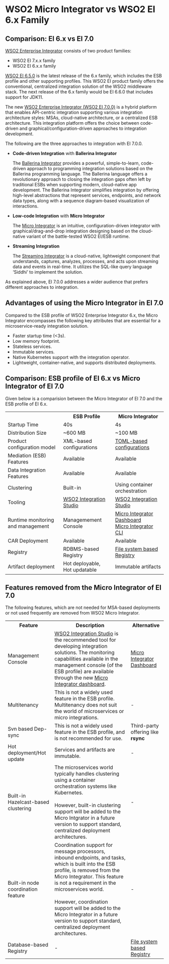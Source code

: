 # WSO2 Micro Integrator vs WSO2 EI 6.x Family

## Comparison: EI 6.x vs EI 7.0

[WSO2 Enterprise Integrator](https://wso2.com/platform) consists of two product families:

-	WSO2 EI 7.x.x family
-	WSO2 EI 6.x.x family
 
[WSO2 EI 6.5.0](https://docs.wso2.com/display/EI650/WSO2+Enterprise+Integrator+Documentation) is the latest release of the 6.x family, which includes the ESB profile and other supporting profiles. This WSO2 EI product family offers the conventional, centralized integration solution of the WSO2 middleware stack. The next release of the 6.x family would be EI 6.6.0 that includes support for JDK11.
 
The new [WSO2 Enterprise Integrator (WSO2 EI 7.0.0)](https://ei.docs.wso2.com/en/latest/) is a hybrid platform that enables API-centric integration supporting various integration architecture styles: MSAs, cloud-native architecture, or a centralized ESB architecture. This integration platform offers the choice between code-driven and graphical/configuration-driven approaches to integration development.
 
The following are the three approaches to integration with EI 7.0.0.
 
-   **Code-driven Integration** with **Ballerina Integrator**

    The [Ballerina Integrator](https://ei.docs.wso2.com/en/latest/ballerina-integrator/get-started/introduction/) provides a powerful, simple-to-learn, code-driven approach to programming integration solutions based on the Ballerina programming language. The Ballerina language offers a revolutionary approach to closing the integration gaps often left by traditional ESBs when supporting modern, cloud-native app development. The Ballerina Integrator simplifies integration by offering high-level abstractions that represent services, endpoints, and network data types, along with a sequence diagram-based visualization of interactions. 
 
-   **Low-code Integration** with **Micro Integrator**

    The [Micro Integrator](../../overview/introduction) is an intuitive, configuration-driven integrator with graphical/drag-and-drop integration designing based on the cloud-native variant of the battle-tested WSO2 EI/ESB runtime.
 
-   **Streaming Integration**

    The [Streaming Integrator](https://ei.docs.wso2.com/en/latest/streaming-integrator/overview/overview/) is a cloud-native, lightweight component that understands, captures, analyzes, processes, and acts upon streaming data and events in real-time. It utilizes the SQL-like query language ‘Siddhi’ to implement the solution.

As explained above, EI 7.0.0 addresses a wider audience that prefers different approaches to integration.

## Advantages of using the Micro Integrator in EI 7.0

Compared to the ESB profile of WSO2 Enterprise Integrator 6.x, the Micro Integrator encompasses the following key attributes that are essential for a microservice-ready integration solution.

-	Faster startup time (<3s).
-	Low memory footprint.
-	Stateless services.
-	Immutable services.
-	Native Kubernetes support with the integration operator. 
-	Lightweight, container-native, and supports distributed deployments. 

## Comparison: ESB profile of EI 6.x vs Micro Integrator of EI 7.0

Given below is a comparision between the Micro Integrator of EI 7.0 and the ESB profile of EI 6.x.

<table>
	<tr>
		<th></th>
		<th>ESB Profile</th>
		<th>Micro Integrator</th>
	</tr>
	<tr>
		<td>
			Startup Time
		</td>
		<td>
			40s
		</td>
		<td>
			4s
		</td>
	</tr>
	<tr>
		<td>
			Distribution Size
		</td>
		<td>
			~600 MB
		</td>
		<td>
			~100 MB
		</td>
	</tr>
	<tr>
		<td>
			Product configuration model
		</td>
		<td>
			XML-based configurations
		</td>
		<td>
			<a href="../../references/config-catalog">TOML-based configurations</a>
		</td>
	</tr>
	<tr>
		<td>
			Mediation (ESB) Features
		</td>
		<td>
			Available
		</td>
		<td>
			Available
		</td>
	</tr>
	<tr>
		<td>
			Data Integration Features
		</td>
		<td>
			Available
		</td>
		<td>
			Available
		</td>
	</tr>
	<tr>
		<td>
			Clustering
		</td>
		<td>
			Built-in
		</td>
		<td>
			Using container orchestration
		</td>
	</tr>
	<tr>
		<td>
			Tooling
		</td>
		<td>
			<a href="../../develop/WSO2-Integration-Studio">WSO2 Integration Studio</a>
		</td>
		<td>
			<a href="../../develop/WSO2-Integration-Studio">WSO2 Integration Studio</a>
		</td>
	</tr>
	<tr>
		<td>
			Runtime monitoring and management
		</td>
		<td>
			Managemement Console
		</td>
		<td>
			<a href="../../administer-and-observe/working-with-monitoring-dashboard">Micro Integrator Dashboard</a></br>
			<a href="../../administer-and-observe/using-the-command-line-interface">Micro Integrator CLI</a>
		</td>
	</tr>
	<tr>
		<td>
			CAR Deployment
		</td>
		<td>
			Available
		</td>
		<td>
			Available
		</td>
	</tr>
	<tr>
		<td>
			Registry
		</td>
		<td>
			RDBMS-based Registry
		</td>
		<td>
			<a href="../../setup/deployment/file_based_registry">File system based Registry</a>
		</td>
	</tr>
	<tr>
		<td>
			Artifact deployment
		</td>
		<td>
			Hot deployable,</br>
			Hot updatable
		</td>
		<td>
			Immutable artifacts
		</td>
	</tr>
</table>

## Features removed from the Micro Integrator of EI 7.0

The following features, which are not needed for MSA-based deployments or not used frequently are removed from WSO2 Micro Integrator.

<table>
	<tr>
		<th>
			Feature
		</th>
		<th>
			Description
		</th>
		<th>
			Alternative
		</th>
	</tr>
	<tr>
		<td>
			Management Console
		</td>
		<td>
			<a href="../../develop/WSO2-Integration-Studio">WSO2 Integration Studio</a> is the recommended tool for developing integration solutions. The monitoring capabilities available in the management console (of the ESB profile) are available through the new <a href="../../administer-and-observe/working-with-monitoring-dashboard">Micro Integrator dashboard</a>.
		</td>
		<td>
			<a href="../../administer-and-observe/working-with-monitoring-dashboard">Micro Integrator Dashboard</a>
		</td>
	</tr>
	<tr>
		<td>
			Multitenancy
		</td>
		<td>
			This is not a widely used feature in the ESB profile. Multitenancy does not suit the world of microservices or micro integrations.
		</td>
		<td>
			-
		</td>
	</tr>
	<tr>
		<td>
			Svn based Dep-sync
		</td>
		<td>
			This is not a widely used feature in the ESB profile, and is not recommended for use.
		</td>
		<td>
			Third-party offering like <b>rsync</b>
		</td>
	</tr>
	<tr>
		<td>
			Hot deployment/Hot update
		</td>
		<td>
			Services and artifacts are immutable.
		</td>
		<td>
			-
		</td>
	</tr>
	<tr>
		<td>
			Built-in Hazelcast-based clustering
		</td>
		<td>
			The microservices world typically handles clustering using a container orchestration systems like Kubernetes.</br></br>However, built-in clustering support will be added to the Micro Intgrator in a future version to support standard, centralized deployment architectures.
		</td>
		<td>
			-
		</td>
	</tr>
	<tr>
		<td>
			Built-in node coordination feature
		</td>
		<td>
			Coordination support for message processors, inbound endpoints, and tasks, which is built into the ESB profile, is removed from the Micro Integrator. This feature is not a requirement in the microservices world.</br></br> However, coordination support will be added to the Micro Integrator in a future version to support standard, centralized deployment architectures.
		</td>
		<td>
			-
		</td>
	</tr>
	<tr>
		<td>
			Database-based Registry
		</td>
		<td>
			-
		</td>
		<td>
			<a href="../../setup/deployment/file_based_registry">File system based Registry</a>
		</td>
	</tr>
</table>
